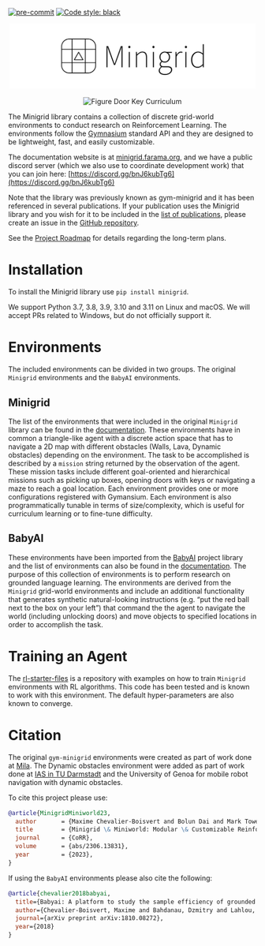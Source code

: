 [![pre-commit](https://img.shields.io/badge/pre--commit-enabled-brightgreen?logo=pre-commit&logoColor=white)](https://pre-commit.com/)
[![Code style: black](https://img.shields.io/badge/code%20style-black-000000.svg)](https://github.com/psf/black)

<p align="center">
    <img src="https://raw.githubusercontent.com/Farama-Foundation/Minigrid/master/minigrid-text.png" width="500px"/>
</p>

<p align="center">
  <img src="figures/door-key-curriculum.gif" width=200 alt="Figure Door Key Curriculum">
</p>

The Minigrid library contains a collection of discrete grid-world environments to conduct research on Reinforcement Learning. The environments follow the [Gymnasium](https://github.com/Farama-Foundation/Gymnasium) standard API and they are designed to be lightweight, fast, and easily customizable. 

The documentation website is at [minigrid.farama.org](https://minigrid.farama.org/), and we have a public discord server (which we also use to coordinate development work) that you can join here: [https://discord.gg/bnJ6kubTg6](https://discord.gg/bnJ6kubTg6)

Note that the library was previously known as gym-minigrid and it has been referenced in several publications. If your publication uses the Minigrid library and you wish for it to be included in the [list of publications](https://minigrid.farama.org/content/publications/), please create an issue in the [GitHub repository](https://github.com/Farama-Foundation/Minigrid/issues/new/choose).

See the [Project Roadmap](https://github.com/Farama-Foundation/Minigrid/issues/363) for details regarding the long-term plans.

# Installation

To install the Minigrid library use `pip install minigrid`.

We support Python 3.7, 3.8, 3.9, 3.10 and 3.11 on Linux and macOS. We will accept PRs related to Windows, but do not officially support it.

# Environments
The included environments can be divided in two groups. The original `Minigrid` environments and the `BabyAI` environments. 

## Minigrid
The list of the environments that were included in the original `Minigrid` library can be found in the [documentation](https://minigrid.farama.org/environments/minigrid/). These environments have in common a triangle-like agent with a discrete action space that has to navigate a 2D map with different obstacles (Walls, Lava, Dynamic obstacles) depending on the environment. The task to be accomplished is described by a `mission` string returned by the observation of the agent. These mission tasks include different goal-oriented and hierarchical missions such as picking up boxes, opening doors with keys or navigating a maze to reach a goal location. Each environment provides one or more configurations registered with Gymansium. Each environment is also programmatically tunable in terms of size/complexity, which is useful for curriculum learning or to fine-tune difficulty.

## BabyAI
These environments have been imported from the [BabyAI](https://github.com/mila-iqia/babyai) project library and the list of environments can also be found in the [documentation](https://minigrid.farama.org/environments/babyai/). The purpose of this collection of environments is to perform research on grounded language learning. The environments are derived from the `Minigrid` grid-world environments and include an additional functionality that generates synthetic
natural-looking instructions (e.g. “put the red ball next to the box on your left”) that command the the agent to navigate the world (including unlocking doors) and move objects to specified locations in order to accomplish the task.

# Training an Agent
The [rl-starter-files](https://github.com/lcswillems/torch-rl) is a repository with examples on how to train `Minigrid` environments with RL algorithms. This code has been tested and is known to work with this environment. The default hyper-parameters are also known to converge. 

# Citation

The original `gym-minigrid` environments were created as part of work done at [Mila](https://mila.quebec). The Dynamic obstacles environment were added as part of work done at [IAS in TU Darmstadt](https://www.ias.informatik.tu-darmstadt.de/) and the University of Genoa for mobile robot navigation with dynamic obstacles.

To cite this project please use:

```bibtex
@article{MinigridMiniworld23,
  author       = {Maxime Chevalier-Boisvert and Bolun Dai and Mark Towers and Rodrigo de Lazcano and Lucas Willems and Salem Lahlou and Suman Pal and Pablo Samuel Castro and Jordan Terry},
  title        = {Minigrid \& Miniworld: Modular \& Customizable Reinforcement Learning Environments for Goal-Oriented Tasks},
  journal      = {CoRR},
  volume       = {abs/2306.13831},
  year         = {2023},
}
```

If using the `BabyAI` environments please also cite the following:

```bibtex
@article{chevalier2018babyai,
  title={Babyai: A platform to study the sample efficiency of grounded language learning},
  author={Chevalier-Boisvert, Maxime and Bahdanau, Dzmitry and Lahlou, Salem and Willems, Lucas and Saharia, Chitwan and Nguyen, Thien Huu and Bengio, Yoshua},
  journal={arXiv preprint arXiv:1810.08272},
  year={2018}
}
```
